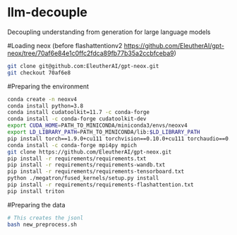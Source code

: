 # llm-decouple
Decoupling understanding from generation for large language models

#Loading neox (before flashattentionv2 https://github.com/EleutherAI/gpt-neox/tree/70af6e84e1c0ffc2fdca89fb77b35a2ccbfceba9)
```bash
git clone git@github.com:EleutherAI/gpt-neox.git
git checkout 70af6e8
```

#Preparing the environment
```bash
conda create -n neoxv4
conda install python=3.8
conda install cudatoolkit=11.7 -c conda-forge
conda install -c conda-forge cudatoolkit-dev
export CUDA_HOME=PATH_TO_MINICONDA/miniconda3/envs/neoxv4
export LD_LIBRARY_PATH=PATH_TO_MINICONDA/lib:$LD_LIBRARY_PATH
pip install torch==1.9.0+cu111 torchvision==0.10.0+cu111 torchaudio==0.9.0 -f https://download.pytorch.org/whl/torch_stable.html
conda install -c conda-forge mpi4py mpich
git clone https://github.com/EleutherAI/gpt-neox.git
pip install -r requirements/requirements.txt
pip install -r requirements/requirements-wandb.txt
pip install -r requirements/requirements-tensorboard.txt
python ./megatron/fused_kernels/setup.py install
pip install -r requirements/requirements-flashattention.txt
pip install triton
```

#Preparing the data
```bash
# This creates the jsonl 
bash new_preprocess.sh 

```